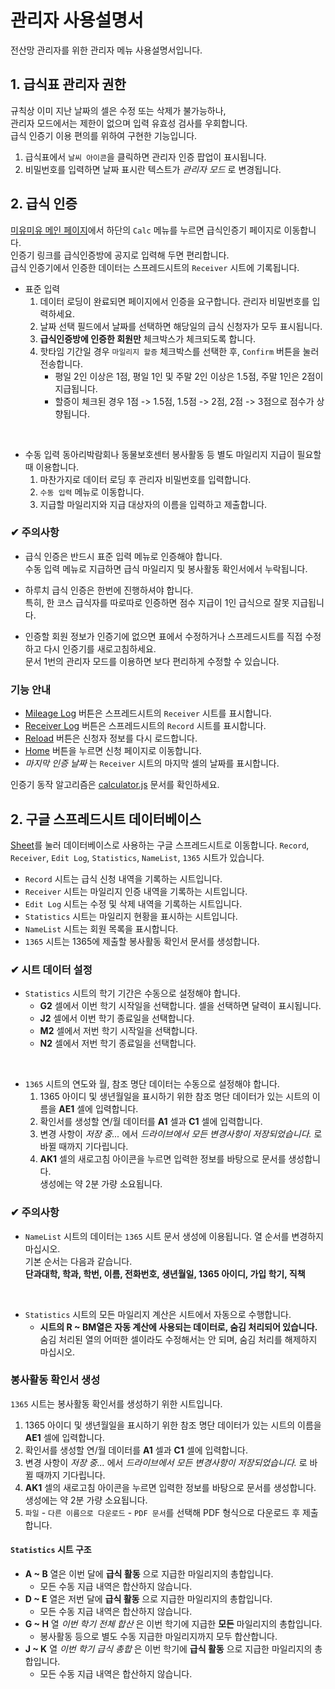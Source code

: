 관리자 사용설명서
====================

전산망 관리자를 위한 관리자 메뉴 사용설명서입니다.

## 1. 급식표 관리자 권한

규칙상 이미 지난 날짜의 셀은 수정 또는 삭제가 불가능하나,  
관리자 모드에서는 제한이 없으며 입력 유효성 검사를 우회합니다.  
급식 인증기 이용 편의를 위하여 구현한 기능입니다.

1. 급식표에서 `날씨 아이콘`을 클릭하면 관리자 인증 팝업이 표시됩니다.  
1. 비밀번호를 입력하면 날짜 표시란 텍스트가 *관리자 모드* 로 변경됩니다.

## 2. 급식 인증
[미유미유 메인 페이지](https://luftaquila.github.io/ajoumeow)에서 하단의 `Calc` 메뉴를 누르면 급식인증기 페이지로 이동합니다.  
인증기 링크를 급식인증방에 공지로 입력해 두면 편리합니다.  
급식 인증기에서 인증한 데이터는 스프레드시트의 `Receiver` 시트에 기록됩니다.

* 표준 입력
  1. 데이터 로딩이 완료되면 페이지에서 인증을 요구합니다. 관리자 비밀번호를 입력하세요.
  1. 날짜 선택 필드에서 날짜를 선택하면 해당일의 급식 신청자가 모두 표시됩니다.
  1. **급식인증방에 인증한 회원만** 체크박스가 체크되도록 합니다.
  1. 핫타임 기간일 경우 `마일리지 할증` 체크박스를 선택한 후, `Confirm` 버튼을 눌러 전송합니다.
      * 평일 2인 이상은 1점, 평일 1인 및 주말 2인 이상은 1.5점, 주말 1인은 2점이 지급됩니다.
      * 할증이 체크된 경우 1점 -> 1.5점, 1.5점 -> 2점, 2점 -> 3점으로 점수가 상향됩니다.
<br>

* 수동 입력
동아리박람회나 동물보호센터 봉사활동 등 별도 마일리지 지급이 필요할 때 이용합니다.
  1. 마찬가지로 데이터 로딩 후 관리자 비밀번호를 입력합니다.
  1. `수동 입력` 메뉴로 이동합니다.
  1. 지급할 마일리지와 지급 대상자의 이름을 입력하고 제출합니다.

### ✔ 주의사항
* 급식 인증은 반드시 표준 입력 메뉴로 인증해야 합니다.  
수동 입력 메뉴로 지급하면 급식 마일리지 및 봉사활동 확인서에서 누락됩니다.

* 하루치 급식 인증은 한번에 진행하셔야 합니다.  
특히, 한 코스 급식자를 따로따로 인증하면 점수 지급이 1인 급식으로 잘못 지급됩니다.

* 인증할 회원 정보가 인증기에 없으면 표에서 수정하거나 스프레드시트를 직접 수정하고 다시 인증기를 새로고침하세요.  
문서 1번의 관리자 모드를 이용하면 보다 편리하게 수정할 수 있습니다.

### 기능 안내
  * [Mileage Log]() 버튼은 스프레드시트의 `Receiver` 시트를 표시합니다.
  * [Receiver Log]() 버튼은 스프레드시트의 `Record` 시트를 표시합니다.
  * [Reload]() 버튼은 신청자 정보를 다시 로드합니다.
  * [Home]() 버튼을 누르면 신청 페이지로 이동합니다.
  * *마지막 인증 날짜* 는 `Receiver` 시트의 마지막 셀의 날짜를 표시합니다.

인증기 동작 알고리즘은 [calculator.js](https://github.com/luftaquila/ajoumeow/tree/master/calculator/README.md) 문서를 확인하세요.

## 2. 구글 스프레드시트 데이터베이스
[Sheet](https://docs.google.com/spreadsheets/d/1tubdLyELoYAPi8f3PVeh6jfIbQiQ3au3frIVEbnj20A/edit?usp=sharing)를 눌러 데이터베이스로 사용하는 구글 스프레드시트로 이동합니다.
`Record`, `Receiver`, `Edit Log`, `Statistics`, `NameList`, `1365` 시트가  있습니다.

* `Record` 시트는 급식 신청 내역을 기록하는 시트입니다.
* `Receiver` 시트는 마일리지 인증 내역을 기록하는 시트입니다.
* `Edit Log` 시트는 수정 및 삭제 내역을 기록하는 시트입니다.
* `Statistics` 시트는 마일리지 현황을 표시하는 시트입니다.
* `NameList` 시트는 회원 목록을 표시합니다.
* `1365` 시트는 1365에 제출할 봉사활동 확인서 문서를 생성합니다.

### ✔ 시트 데이터 설정
* `Statistics` 시트의 학기 기간은 수동으로 설정해야 합니다.
  + **G2** 셀에서 이번 학기 시작일을 선택합니다. 셀을 선택하면 달력이 표시됩니다.
  + **J2** 셀에서 이번 학기 종료일을 선택합니다.
  + **M2** 셀에서 저번 학기 시작일을 선택합니다.
  + **N2** 셀에서 저번 학기 종료일을 선택합니다.
  
<br>

* `1365` 시트의 연도와 월, 참조 명단 데이터는 수동으로 설정해야 합니다.
  1. 1365 아이디 및 생년월일을 표시하기 위한 참조 명단 데이터가 있는 시트의 이름을 **AE1** 셀에 입력합니다.
  1. 확인서를 생성할 연/월 데이터를 **A1** 셀과 **C1** 셀에 입력합니다.
  1. 변경 사항이 *저장 중...* 에서 *드라이브에서 모든 변경사항이 저장되었습니다.* 로 바뀔 때까지 기다립니다.
  1. **AK1** 셀의 새로고침 아이콘을 누르면 입력한 정보를 바탕으로 문서를 생성합니다.  
  생성에는 약 2분 가량 소요됩니다.

### ✔ 주의사항
* `NameList` 시트의 데이터는 `1365` 시트 문서 생성에 이용됩니다. 열 순서를 변경하지 마십시오.  
기본 순서는 다음과 같습니다.  
**단과대학, 학과, 학번, 이름, 전화번호, 생년월일, 1365 아이디, 가입 학기, 직책**
<br>

* `Statistics` 시트의 모든 마일리지 계산은 시트에서 자동으로 수행합니다.
  + **시트의 R ~ BM열은 자동 계산에 사용되는 데이터로, 숨김 처리되어 있습니다.**
  숨김 처리된 열의 어떠한 셀이라도 수정해서는 안 되며, 숨김 처리를 해제하지 마십시오.

### 봉사활동 확인서 생성
`1365` 시트는 봉사활동 확인서를 생성하기 위한 시트입니다.
1. 1365 아이디 및 생년월일을 표시하기 위한 참조 명단 데이터가 있는 시트의 이름을 **AE1** 셀에 입력합니다.
1. 확인서를 생성할 연/월 데이터를 **A1** 셀과 **C1** 셀에 입력합니다.
1. 변경 사항이 *저장 중...* 에서 *드라이브에서 모든 변경사항이 저장되었습니다.* 로 바뀔 때까지 기다립니다.
1. **AK1** 셀의 새로고침 아이콘을 누르면 입력한 정보를 바탕으로 문서를 생성합니다. 생성에는 약 2분 가량 소요됩니다.
1. `파일` - `다른 이름으로 다운로드` - `PDF 문서`를 선택해 PDF 형식으로 다운로드 후 제출합니다.

#### `Statistics` 시트 구조
  * **A ~ B** 열은 이번 달에 **급식 활동** 으로 지급한 마일리지의 총합입니다.
    + 모든 수동 지급 내역은 합산하지 않습니다.
  * **D ~ E** 열은 저번 달에 **급식 활동** 으로 지급한 마일리지의 총합입니다.
    + 모든 수동 지급 내역은 합산하지 않습니다.
  * **G ~ H** 열 *이번 학기 전체 합산* 은 이번 학기에 지급한 **모든** 마일리지의 총합입니다.
    + 봉사활동 등으로 별도 수동 지급한 마일리지까지 모두 합산합니다.
  * **J ~ K** 열 *이번 학기 급식 총합* 은 이번 학기에 **급식 활동** 으로 지급한 마일리지의 총합입니다.
    + 모든 수동 지급 내역은 합산하지 않습니다.
